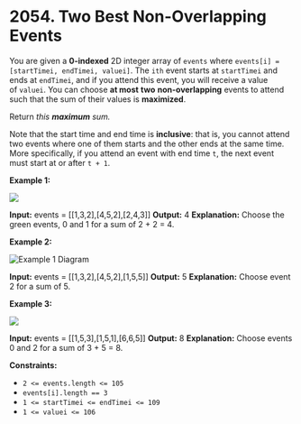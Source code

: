 # 2054. Two Best Non-Overlapping Events 

You are given a **0-indexed** 2D integer array of `events` where `events[i] = [startTimei, endTimei, valuei]`. The `ith` event starts at `startTimei` and ends at `endTimei`, and if you attend this event, you will receive a value of `valuei`. You can choose **at most** **two** **non-overlapping** events to attend such that the sum of their values is **maximized**.

Return _this **maximum** sum._

Note that the start time and end time is **inclusive**: that is, you cannot attend two events where one of them starts and the other ends at the same time. More specifically, if you attend an event with end time `t`, the next event must start at or after `t + 1`.

**Example 1:**

![](https://assets.leetcode.com/uploads/2021/09/21/picture5.png)

**Input:** events = [[1,3,2],[4,5,2],[2,4,3]]
**Output:** 4
**Explanation:** Choose the green events, 0 and 1 for a sum of 2 + 2 = 4.

**Example 2:**

![Example 1 Diagram](https://assets.leetcode.com/uploads/2021/09/21/picture1.png)

**Input:** events = [[1,3,2],[4,5,2],[1,5,5]]
**Output:** 5
**Explanation:** Choose event 2 for a sum of 5.

**Example 3:**

![](https://assets.leetcode.com/uploads/2021/09/21/picture3.png)

**Input:** events = [[1,5,3],[1,5,1],[6,6,5]]
**Output:** 8
**Explanation:** Choose events 0 and 2 for a sum of 3 + 5 = 8.

**Constraints:**

- `2 <= events.length <= 105`
- `events[i].length == 3`
- `1 <= startTimei <= endTimei <= 109`
- `1 <= valuei <= 106`